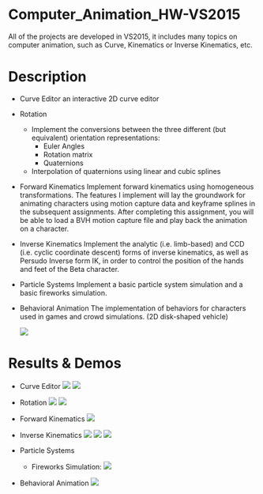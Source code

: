 # Computer_Animation_HW-VS2015
All of the projects are developed in VS2015, it includes many topics on computer animation, such as Curve, Kinematics or Inverse Kinematics, etc.

# Description
* Curve Editor
  an interactive 2D curve editor
* Rotation
  * Implement the conversions between the three different (but equivalent) orientation representations:
    * Euler Angles
    * Rotation matrix
    * Quaternions
  * Interpolation of quaternions using linear and cubic splines
* Forward Kinematics
  Implement forward kinematics using homogeneous transformations. The features I implement will lay the groundwork for animating characters using motion capture data and keyframe splines in the subsequent assignments. After completing this assignment, you will be able to load a BVH motion capture file and play back the animation on a character.
* Inverse Kinematics
  Implement the analytic (i.e. limb-based) and CCD (i.e. cyclic coordinate descent) forms of inverse kinematics, as well as Persudo Inverse form IK, in order to control the position of the hands and feet of the Beta character.
* Particle Systems
  Implement a basic particle system simulation and a basic fireworks simulation.
* Behavioral Animation
  The implementation of behaviors for characters used in games and crowd simulations. (2D disk-shaped vehicle)
  
  ![](screenshots/ss10.PNG)
# Results & Demos
* Curve Editor
  ![](screenshots/ss02.PNG)
  ![](screenshots/ss03.PNG)

* Rotation
  ![](screenshots/ss04.PNG)
  ![](screenshots/ss05.PNG)

* Forward Kinematics
  [![](screenshots/ss11.PNG)](https://youtu.be/95jWiHhXON4)
  
* Inverse Kinematics
  ![](screenshots/ss06.PNG)
  ![](screenshots/ss07.PNG)
  ![](screenshots/ss08.PNG)

* Particle Systems
  * Fireworks Simulation:
  ![](screenshots/ss09.PNG)

* Behavioral Animation
  [![](screenshots/ss12.PNG)](https://youtu.be/c14euppFaDA)
  

    
